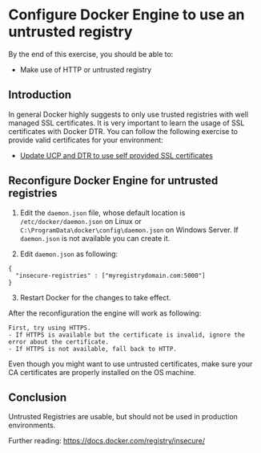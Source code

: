 # Configure Docker Engine to use an untrusted registry

By the end of this exercise, you should be able to:

 - Make use of HTTP or untrusted registry
 

## Introduction

In general Docker highly suggests to only use trusted registries with well managed SSL certificates. It is very important to learn the usage of SSL certificates with Docker DTR. You can follow the following exercise to provide valid certificates for your environment:

- [Update UCP and DTR to use self provided SSL certificates](https://github.com/stefantrimborn/workshop-pe/blob/master/exercises/part02-general-ssl-certificates.md)

## Reconfigure Docker Engine for untrusted registries

1. Edit the `daemon.json` file, whose default location is `/etc/docker/daemon.json` on Linux or `C:\ProgramData\docker\config\daemon.json` on Windows Server. If `daemon.json` is not available you can create it.

2. Edit `daemon.json` as following:

```
{
  "insecure-registries" : ["myregistrydomain.com:5000"]
}
```

3. Restart Docker for the changes to take effect.

After the reconfiguration the engine will work as following:

```
First, try using HTTPS.
- If HTTPS is available but the certificate is invalid, ignore the error about the certificate.
- If HTTPS is not available, fall back to HTTP.
```

Even though you might want to use untrusted certificates, make sure your CA certificates are properly installed on the OS machine.

## Conclusion

Untrusted Registries are usable, but should not be used in production environments.

Further reading:
https://docs.docker.com/registry/insecure/


